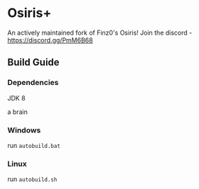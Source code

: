 # Osiris+

An actively maintained fork of Finz0's Osiris!
Join the discord - https://discord.gg/PmM6B68

## Build Guide

### Dependencies

JDK 8

a brain

### Windows

run `autobuild.bat`

### Linux

run `autobuild.sh`
